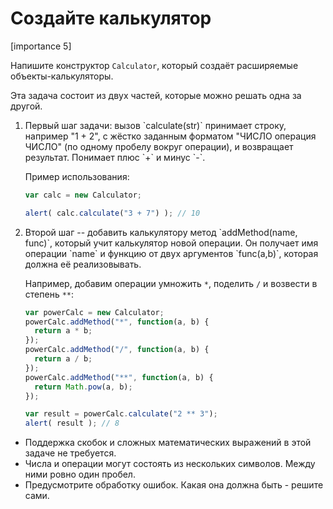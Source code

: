 # Создайте калькулятор

[importance 5]

Напишите конструктор `Calculator`, который создаёт расширяемые объекты-калькуляторы.

Эта задача состоит из двух частей, которые можно решать одна за другой.
<ol>
<li>Первый шаг задачи: вызов `calculate(str)` принимает строку, например "1 + 2", с жёстко заданным форматом "ЧИСЛО операция ЧИСЛО" (по одному пробелу вокруг операции), и возвращает результат. Понимает плюс `+` и минус `-`.

Пример использования:

```js
var calc = new Calculator;

alert( calc.calculate("3 + 7") ); // 10
```

</li>
<li>Второй шаг -- добавить калькулятору метод `addMethod(name, func)`, который учит калькулятор новой операции. Он получает имя операции `name` и функцию от двух аргументов `func(a,b)`, которая должна её реализовывать.

Например, добавим операции умножить `*`, поделить `/` и возвести в степень `**`:

```js
var powerCalc = new Calculator;
powerCalc.addMethod("*", function(a, b) {
  return a * b;
});
powerCalc.addMethod("/", function(a, b) {
  return a / b;
});
powerCalc.addMethod("**", function(a, b) {
  return Math.pow(a, b);
});

var result = powerCalc.calculate("2 ** 3");
alert( result ); // 8
```

</li>
</ol>

<ul>
<li>Поддержка скобок и сложных математических выражений в этой задаче не требуется.</li>
<li>Числа и операции могут состоять из нескольких символов. Между ними ровно один пробел.</li>
<li>Предусмотрите обработку ошибок. Какая она должна быть - решите сами.</li>
</ul>